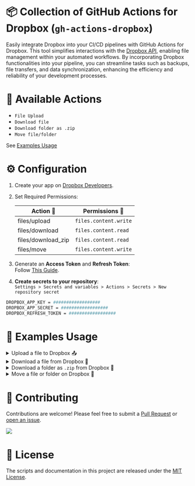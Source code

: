 # 📦 Collection of GitHub Actions for Dropbox (`gh-actions-dropbox`)

Easily integrate Dropbox into your CI/CD pipelines with GitHub Actions for Dropbox. This tool simplifies interactions with the [Dropbox API](https://www.dropbox.com/developers/documentation/http/documentation), enabling file management within your automated workflows. By incorporating Dropbox functionalities into your pipeline, you can streamline tasks such as backups, file transfers, and data synchronization, enhancing the efficiency and reliability of your development processes.

# 🚀 Available Actions<br>

- `File Upload`
- `Download file`
- `Download folder as .zip`
- `Move file/folder`

See [Examples Usage](https://github.com/lgxm3z/gh-actions-dropbox?tab=readme-ov-file#-examples-usage)

# ⚙️ Configuration

1. Create your app on [Dropbox Developers](https://www.dropbox.com/developers/apps?_tk=pilot_lp&_ad=topbar4&_camp=myapps).

2. Set Required Permissions:

   | Action 🚀          | Permissions 🚦        |
   | ------------------ | --------------------- |
   | files/upload       | `files.content.write` |
   | files/download     | `files.content.read`  |
   | files/download_zip | `files.content.read`  |
   | files/move         | `files.content.write` |

3. Generate an **Access Token** and **Refresh Token**: <br/> Follow [This Guide](https://preventdirectaccess.com/docs/create-app-key-access-token-for-dropbox-account/#access-token).

4. **Create secrets to your repository**: <br/>
   `Settings > Secrets and variables > Actions > Secrets > New repository secret`

```bash
DROPBOX_APP_KEY = ##################
DROPBOX_APP_SECRET = ##################
DROPBOX_REFRESH_TOKEN = ##################
```

# 📝 Examples Usage

<details>
<summary>Upload a file to Dropbox 📤</summary>
<br>

```yaml
jobs:
  my-example-job:
    runs-on: ubuntu-latest
    steps:
      - name: Checkout 🔔
        uses: actions/checkout@v4

      - name: Dropbox Upload 📦
        uses: lgxm3z/gh-actions-dropbox/files/upload@2
        with:
          DROPBOX_APP_KEY: ${{ secrets.DROPBOX_APP_KEY }}
          DROPBOX_APP_SECRET: ${{ secrets.DROPBOX_APP_SECRET }}
          DROPBOX_REFRESH_TOKEN: ${{ secrets.DROPBOX_REFRESH_TOKEN }}
          SOURCE_PATH: OriginalFile.txt
          DEST_PATH: /MyFiles/File.txt

          # SOURCE_PATH:
          #   Path to file to upload
          #   (in container)

          # DEST_PATH:
          #   Destination file path
          #   (relative to root of Dropbox account)
```

</details>

<details>
<summary>Download a file from Dropbox 📩</summary>
<br>

```yaml
jobs:
  my-example-job:
    runs-on: ubuntu-latest
    steps:
      - name: Checkout 🔔
        uses: actions/checkout@v4

      - name: Dropbox Download file 📦
        uses: lgxm3z/gh-actions-dropbox/files/download@2
        with:
          DROPBOX_APP_KEY: ${{ secrets.DROPBOX_APP_KEY }}
          DROPBOX_APP_SECRET: ${{ secrets.DROPBOX_APP_SECRET }}
          DROPBOX_REFRESH_TOKEN: ${{ secrets.DROPBOX_REFRESH_TOKEN }}
          SOURCE_PATH: /MyFiles/MyFolder/MyFile.txt
          DEST_PATH: MyFile.txt

          # SOURCE_PATH:
          #   Path to a file to download
          #   (relative to root of Dropbox account)

          # DEST_PATH:
          #   Destination file path
          #   (in container)
```

</details>

<details>
<summary>Download a folder as <code>.zip</code> from Dropbox 📁</summary>
<br>

```yaml
jobs:
  my-example-job:
    runs-on: ubuntu-latest
    steps:
      - name: Checkout 🔔
        uses: actions/checkout@v4

      - name: Dropbox Download (.zip) 📦
        uses: lgxm3z/gh-actions-dropbox/files/download_zip@2
        with:
          DROPBOX_APP_KEY: ${{ secrets.DROPBOX_APP_KEY }}
          DROPBOX_APP_SECRET: ${{ secrets.DROPBOX_APP_SECRET }}
          DROPBOX_REFRESH_TOKEN: ${{ secrets.DROPBOX_REFRESH_TOKEN }}
          SOURCE_PATH: /MyFiles/MyFolder
          DEST_PATH: MyFolder.zip

          # SOURCE_PATH:
          #   Path to a folder to download as .zip
          #   (relative to root of Dropbox account)

          # DEST_PATH:
          #   Destination .zip file path
          #   (in container)
```

</details>

<details>
<summary>Move a file or folder on Dropbox 🔀</summary>
<br>

```yaml
jobs:
  my-example-job:
    runs-on: ubuntu-latest
    steps:
      - name: Checkout 🔔
        uses: actions/checkout@v4

      - name: Dropbox Move 📦
        uses: lgxm3z/gh-actions-dropbox/files/move@2
        with:
          DROPBOX_APP_KEY: ${{ secrets.DROPBOX_APP_KEY }}
          DROPBOX_APP_SECRET: ${{ secrets.DROPBOX_APP_SECRET }}
          DROPBOX_REFRESH_TOKEN: ${{ secrets.DROPBOX_REFRESH_TOKEN }}
          SOURCE_PATH: /MyFiles/File.txt
          DEST_PATH: /MyFiles/MoveInHere/File.txt

          # SOURCE_PATH:
          #   Path to a file or folder
          #   (relative to root of Dropbox account)

          # DEST_PATH:
          #   Path to the new location
          #   (relative to root of Dropbox account)
```

</details>

# 🤝 Contributing

Contributions are welcome! Please feel free to submit a [Pull Request](https://github.com/lgxm3z/gh-actions-dropbox/pulls) or [open an issue](https://github.com/lgxm3z/gh-actions-dropbox/issues).

<a href = "https://github.com/lgxm3z/gh-actions-dropbox/graphs/contributors">
  <img src = "https://contrib.rocks/image?repo=lgxm3z/gh-actions-dropbox"/>
</a>

# 📜 License

The scripts and documentation in this project are released under the [MIT License](./LICENSE).
